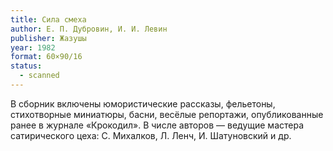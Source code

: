 ```yaml
---
title: Сила смеха
author: Е. П. Дубровин, И. И. Левин
publisher: Жазушы
year: 1982
format: 60×90/16
status:
  - scanned
---
```


В сборник включены юмористические рассказы, фельетоны, стихотворные миниатюры, басни, весёлые репортажи, опубликованные ранее в журнале «Крокодил».
В числе авторов — ведущие мастера сатирического цеха: С. Михалков, Л. Ленч, И. Шатуновский и др.
